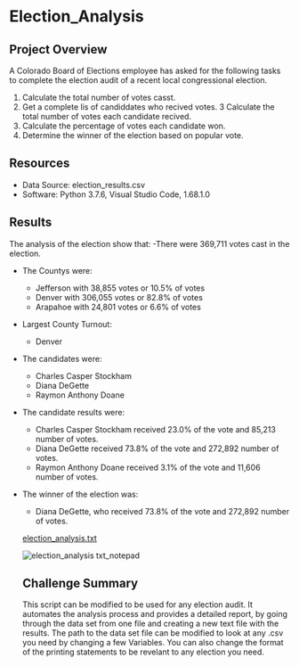 # Election_Analysis

## Project Overview
A Colorado Board of Elections employee has asked for the following tasks to complete the election audit of a recent local congressional election. 

1. Calculate the total number of votes casst. 
2. Get a complete lis of candiddates who recived votes. 
3 Calculate the total number of votes each candidate recived. 
4. Calculate the percentage of votes each candidate won. 
5. Determine the winner of the election based on popular vote. 

## Resources 
- Data Source: election_results.csv
- Software: Python 3.7.6, Visual Studio Code, 1.68.1.0

## Results 
The analysis of the election show that:
-There were 369,711 votes cast in the election. 
- The Countys were:
  - Jefferson with 38,855 votes or 10.5% of votes
  - Denver with 306,055 votes or 82.8% of votes 
  - Arapahoe with 24,801 votes or 6.6% of votes
- Largest County Turnout:
  - Denver
- The candidates were:
  - Charles Casper Stockham
  - Diana DeGette
  - Raymon Anthony Doane
- The candidate results were: 
  - Charles Casper Stockham received 23.0% of the vote and 85,213 number of votes. 
  - Diana DeGette received 73.8% of the vote and 272,892 number of votes. 
  - Raymon Anthony Doane received 3.1% of the vote and 11,606 number of votes. 
- The winner of the election was:
  - Diana DeGette, who received 73.8% of the vote and 272,892 number of votes. 
  
  [election_analysis.txt](https://github.com/elliottdanielp/Election_Analysis/files/9001629/election_analysis.txt)
  
  ![election_analysis txt_notepad](https://user-images.githubusercontent.com/106495422/176196214-95b1ebc1-e369-4581-b1e0-65dace84437f.png)
  
  ## Challenge Summary
  This script can be modified to be used for any election audit. It automates the analysis process and provides a detailed report, by going through the data set from     one file and creating a new text file with the results. The path to the data set file can be modified to look at any .csv you need by changing a few Variables. You     can also change the format of the printing statements to be revelant to any election you need.  

